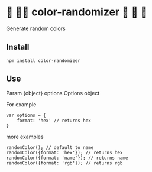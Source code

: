 # :rainbow: :rainbow::rainbow: color-randomizer :rainbow: :rainbow: :rainbow: 

Generate random colors

## Install
```
npm install color-randomizer
```

## Use
Param {object} options Options object

For example
```
var options = {
    format: 'hex' // returns hex
}

```
more examples
```
randomColor(); // default to name
randomColor({format: 'hex'}); // returns hex
randomColor({format: 'name'}); // returns name
randomColor({format: 'rgb'}); // returns rgb
```
